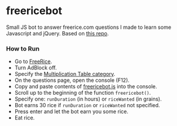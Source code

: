 # freericebot
Small JS bot to answer freerice.com questions I made to learn some Javascript and jQuery.
Based on [this repo](https://github.com/eholcom/FreeRice).


### How to Run
- Go to [FreeRice](https://freerice.com).
- Turn AdBlock off.
- Specify the [Multiplication Table category](https://freerice.com/categories).
- On the questions page, open the console (F12).
- Copy and paste contents of [freericebot.js](https://raw.githubusercontent.com/nhtsai/freericebot/master/freericebot.js) into the console.
- Scroll up to the beginning of the function `freericebot()`.
- Specify one: `runDuration` (in hours) or `riceWanted` (in grains).
- Bot earns 30 rice if `runDuration` or `riceWanted` not specified.
- Press enter and let the bot earn you some rice.
- Eat rice.


